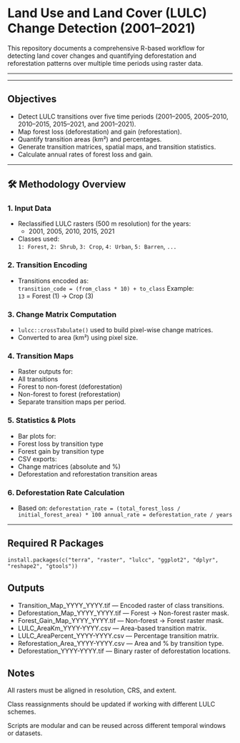 # Land Use and Land Cover (LULC) Change Detection (2001–2021)

This repository documents a comprehensive R-based workflow for detecting land cover changes and quantifying deforestation and reforestation patterns over multiple time periods using raster data.

---

---

##  Objectives

- Detect LULC transitions over five time periods (2001–2005, 2005–2010, 2010–2015, 2015–2021, and 2001–2021).
- Map forest loss (deforestation) and gain (reforestation).
- Quantify transition areas (km²) and percentages.
- Generate transition matrices, spatial maps, and transition statistics.
- Calculate annual rates of forest loss and gain.

---

## 🛠️ Methodology Overview

### 1. **Input Data**

- Reclassified LULC rasters (500 m resolution) for the years:
  - 2001, 2005, 2010, 2015, 2021
- Classes used:  
  `1: Forest`, `2: Shrub`, `3: Crop`, `4: Urban`, `5: Barren`, `...`

### 2. **Transition Encoding**

- Transitions encoded as:  
```transition_code = (from_class * 10) + to_class```
Example:  
`13` = Forest (1) → Crop (3)

### 3. **Change Matrix Computation**

- `lulcc::crossTabulate()` used to build pixel-wise change matrices.
- Converted to area (km²) using pixel size.

### 4. **Transition Maps**

- Raster outputs for:
- All transitions
- Forest to non-forest (deforestation)
- Non-forest to forest (reforestation)
- Separate transition maps per period.

### 5. **Statistics & Plots**

- Bar plots for:
- Forest loss by transition type
- Forest gain by transition type
- CSV exports:
- Change matrices (absolute and %)
- Deforestation and reforestation transition areas

### 6. **Deforestation Rate Calculation**

- Based on:
```deforestation_rate = (total_forest_loss / initial_forest_area) * 100 annual_rate = deforestation_rate / years```


---

##  Required R Packages

```install.packages(c("terra", "raster", "lulcc", "ggplot2", "dplyr", "reshape2", "gtools")) ```

## Outputs
- Transition_Map_YYYY_YYYY.tif — Encoded raster of class transitions.
- Deforestation_Map_YYYY_YYYY.tif — Forest → Non-forest raster mask.
- Forest_Gain_Map_YYYY_YYYY.tif — Non-forest → Forest raster mask.
- LULC_AreaKm_YYYY-YYYY.csv — Area-based transition matrix.
- LULC_AreaPercent_YYYY-YYYY.csv — Percentage transition matrix.
- Reforestation_Area_YYYY-YYYY.csv — Area and % by transition type.
- Deforestation_YYYY-YYYY.tif — Binary raster of deforestation locations.

## Notes
All rasters must be aligned in resolution, CRS, and extent.

Class reassignments should be updated if working with different LULC schemes.

Scripts are modular and can be reused across different temporal windows or datasets.
